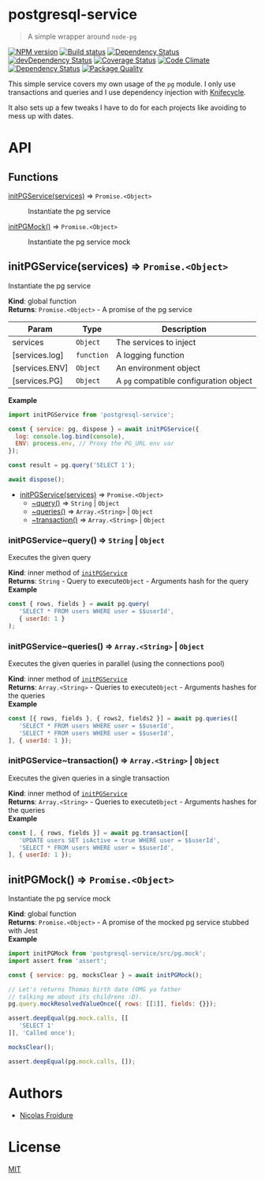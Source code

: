 [//]: # ( )
[//]: # (This file is automatically generated by a `metapak`)
[//]: # (module. Do not change it  except between the)
[//]: # (`content:start/end` flags, your changes would)
[//]: # (be overridden.)
[//]: # ( )
# postgresql-service
> A simple wrapper around `node-pg`

[![NPM version](https://badge.fury.io/js/postgresql-service.svg)](https://npmjs.org/package/postgresql-service)
[![Build status](https://secure.travis-ci.org/nfroidure/postgresql-service.svg)](https://travis-ci.org/nfroidure/postgresql-service)
[![Dependency Status](https://david-dm.org/nfroidure/postgresql-service.svg)](https://david-dm.org/nfroidure/postgresql-service)
[![devDependency Status](https://david-dm.org/nfroidure/postgresql-service/dev-status.svg)](https://david-dm.org/nfroidure/postgresql-service#info=devDependencies)
[![Coverage Status](https://coveralls.io/repos/nfroidure/postgresql-service/badge.svg?branch=master)](https://coveralls.io/r/nfroidure/postgresql-service?branch=master)
[![Code Climate](https://codeclimate.com/github/nfroidure/postgresql-service.svg)](https://codeclimate.com/github/nfroidure/postgresql-service)
[![Dependency Status](https://dependencyci.com/github/nfroidure/postgresql-service/badge)](https://dependencyci.com/github/nfroidure/postgresql-service)
[![Package Quality](http://npm.packagequality.com/shield/postgresql-service.svg)](http://packagequality.com/#?package=postgresql-service)


[//]: # (::contents:start)

This simple service covers my own usage of the `pg` module. I only
 use transactions and queries and I use dependency injection with
 [Knifecycle](https://github.com/nfroidure/knifecycle).

It also sets up a few tweaks I have to do for each projects like
 avoiding to mess up with dates.


[//]: # (::contents:end)

# API
## Functions

<dl>
<dt><a href="#initPGService">initPGService(services)</a> ⇒ <code>Promise.&lt;Object&gt;</code></dt>
<dd><p>Instantiate the pg service</p>
</dd>
<dt><a href="#initPGMock">initPGMock()</a> ⇒ <code>Promise.&lt;Object&gt;</code></dt>
<dd><p>Instantiate the pg service mock</p>
</dd>
</dl>

<a name="initPGService"></a>

## initPGService(services) ⇒ <code>Promise.&lt;Object&gt;</code>
Instantiate the pg service

**Kind**: global function  
**Returns**: <code>Promise.&lt;Object&gt;</code> - A promise of the pg service  

| Param | Type | Description |
| --- | --- | --- |
| services | <code>Object</code> | The services to inject |
| [services.log] | <code>function</code> | A logging function |
| [services.ENV] | <code>Object</code> | An environment object |
| [services.PG] | <code>Object</code> | A `pg` compatible configuration object |

**Example**  
```js
import initPGService from 'postgresql-service';

const { service: pg, dispose } = await initPGService({
  log: console.log.bind(console),
  ENV: process.env, // Proxy the PG_URL env var
});

const result = pg.query('SELECT 1');

await dispose();
```

* [initPGService(services)](#initPGService) ⇒ <code>Promise.&lt;Object&gt;</code>
    * [~query()](#initPGService..query) ⇒ <code>String</code> \| <code>Object</code>
    * [~queries()](#initPGService..queries) ⇒ <code>Array.&lt;String&gt;</code> \| <code>Object</code>
    * [~transaction()](#initPGService..transaction) ⇒ <code>Array.&lt;String&gt;</code> \| <code>Object</code>

<a name="initPGService..query"></a>

### initPGService~query() ⇒ <code>String</code> \| <code>Object</code>
Executes the given query

**Kind**: inner method of [<code>initPGService</code>](#initPGService)  
**Returns**: <code>String</code> - Query to execute<code>Object</code> - Arguments hash for the query  
**Example**  
```js
const { rows, fields } = await pg.query(
   'SELECT * FROM users WHERE user = $$userId',
   { userId: 1 }
);
```
<a name="initPGService..queries"></a>

### initPGService~queries() ⇒ <code>Array.&lt;String&gt;</code> \| <code>Object</code>
Executes the given queries in parallel (using the connections pool)

**Kind**: inner method of [<code>initPGService</code>](#initPGService)  
**Returns**: <code>Array.&lt;String&gt;</code> - Queries to execute<code>Object</code> - Arguments hashes for the queries  
**Example**  
```js
const [{ rows, fields }, { rows2, fields2 }] = await pg.queries([
   'SELECT * FROM users WHERE user = $$userId',
   'SELECT * FROM users WHERE user = $$userId',
], { userId: 1 });
```
<a name="initPGService..transaction"></a>

### initPGService~transaction() ⇒ <code>Array.&lt;String&gt;</code> \| <code>Object</code>
Executes the given queries in a single transaction

**Kind**: inner method of [<code>initPGService</code>](#initPGService)  
**Returns**: <code>Array.&lt;String&gt;</code> - Queries to execute<code>Object</code> - Arguments hashes for the queries  
**Example**  
```js
const [, { rows, fields }] = await pg.transaction([
   'UPDATE users SET isActive = true WHERE user = $$userId',
   'SELECT * FROM users WHERE user = $$userId',
], { userId: 1 });
```
<a name="initPGMock"></a>

## initPGMock() ⇒ <code>Promise.&lt;Object&gt;</code>
Instantiate the pg service mock

**Kind**: global function  
**Returns**: <code>Promise.&lt;Object&gt;</code> - A promise of the mocked pg service stubbed with Jest  
**Example**  
```js
import initPGMock from 'postgresql-service/src/pg.mock';
import assert from 'assert';

const { service: pg, mocksClear } = await initPGMock();

// Let's returns Thomas birth date (OMG ya father
// talking me about its childrens :D).
pg.query.mockResolvedValueOnce({ rows: [[1]], fields: {}});

assert.deepEqual(pg.mock.calls, [[
   'SELECT 1'
]], 'Called once');

mocksClear();

assert.deepEqual(pg.mock.calls, []);
```

# Authors
- [Nicolas Froidure](http://insertafter.com/en/index.html)

# License
[MIT](https://github.com/nfroidure/postgresql-service/blob/master/LICENSE)
